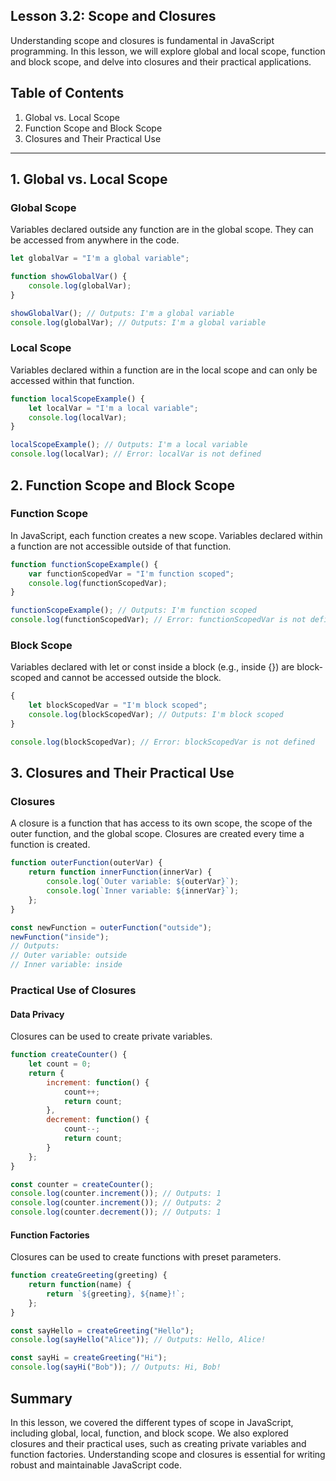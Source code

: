 ## Lesson 3.2: Scope and Closures

Understanding scope and closures is fundamental in JavaScript programming. In this lesson, we will explore global and local scope, function and block scope, and delve into closures and their practical applications.

## Table of Contents
1. Global vs. Local Scope
2. Function Scope and Block Scope
3. Closures and Their Practical Use

---

## 1. Global vs. Local Scope

### Global Scope
Variables declared outside any function are in the global scope. They can be accessed from anywhere in the code.

```javascript
let globalVar = "I'm a global variable";

function showGlobalVar() {
    console.log(globalVar);
}

showGlobalVar(); // Outputs: I'm a global variable
console.log(globalVar); // Outputs: I'm a global variable
```

### Local Scope
Variables declared within a function are in the local scope and can only be accessed within that function.

```javascript
function localScopeExample() {
    let localVar = "I'm a local variable";
    console.log(localVar);
}

localScopeExample(); // Outputs: I'm a local variable
console.log(localVar); // Error: localVar is not defined
```

## 2. Function Scope and Block Scope

### Function Scope
In JavaScript, each function creates a new scope. Variables declared within a function are not accessible outside of that function.


```javascript
function functionScopeExample() {
    var functionScopedVar = "I'm function scoped";
    console.log(functionScopedVar);
}

functionScopeExample(); // Outputs: I'm function scoped
console.log(functionScopedVar); // Error: functionScopedVar is not defined
```

### Block Scope
Variables declared with let or const inside a block (e.g., inside {}) are block-scoped and cannot be accessed outside the block.

```javascript
{
    let blockScopedVar = "I'm block scoped";
    console.log(blockScopedVar); // Outputs: I'm block scoped
}

console.log(blockScopedVar); // Error: blockScopedVar is not defined
```

## 3. Closures and Their Practical Use

### Closures
A closure is a function that has access to its own scope, the scope of the outer function, and the global scope. Closures are created every time a function is created.

```javascript
function outerFunction(outerVar) {
    return function innerFunction(innerVar) {
        console.log(`Outer variable: ${outerVar}`);
        console.log(`Inner variable: ${innerVar}`);
    };
}

const newFunction = outerFunction("outside");
newFunction("inside");
// Outputs:
// Outer variable: outside
// Inner variable: inside
```

### Practical Use of Closures

#### Data Privacy
Closures can be used to create private variables.

```javascript
function createCounter() {
    let count = 0;
    return {
        increment: function() {
            count++;
            return count;
        },
        decrement: function() {
            count--;
            return count;
        }
    };
}

const counter = createCounter();
console.log(counter.increment()); // Outputs: 1
console.log(counter.increment()); // Outputs: 2
console.log(counter.decrement()); // Outputs: 1
```

#### Function Factories
Closures can be used to create functions with preset parameters.

```javascript
function createGreeting(greeting) {
    return function(name) {
        return `${greeting}, ${name}!`;
    };
}

const sayHello = createGreeting("Hello");
console.log(sayHello("Alice")); // Outputs: Hello, Alice!

const sayHi = createGreeting("Hi");
console.log(sayHi("Bob")); // Outputs: Hi, Bob!
```

## Summary
In this lesson, we covered the different types of scope in JavaScript, including global, local, function, and block scope. We also explored closures and their practical uses, such as creating private variables and function factories. Understanding scope and closures is essential for writing robust and maintainable JavaScript code.
